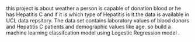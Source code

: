 this project is about weather a person is capable of donation blood or he has 
Hepatitis C and if it is which type of Hepatitis is it.the data is available in UCL data repsitory.
The data set contains laboratory values of blood donors and Hepatitis C patients and demographic values like age.
so build a machine learning classifcation model using Logestic Regression model .


